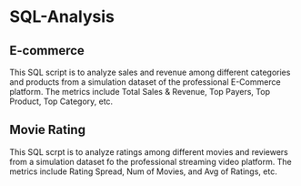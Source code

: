 # SQL-Analysis
## E-commerce
This SQL script is to analyze sales and revenue among different categories and products from a simulation dataset of the professional E-Commerce platform. The metrics include Total Sales & Revenue, Top Payers, Top Product, Top Category, etc.

## Movie Rating
This SQL scrpt is to analyze ratings among different movies and reviewers from a simulation dataset fo the professional streaming video platform. The metrics include Rating Spread, Num of Movies, and Avg of Ratings, etc.
